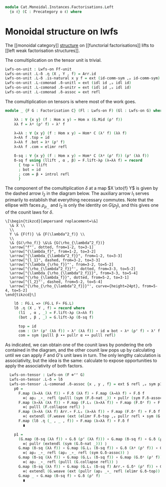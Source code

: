 <!--
```agda
open import Cat.Displayed.Instances.Factorisations
open import Cat.Morphism.Factorisation.Algebraic
open import Cat.Instances.Shape.Interval
open import Cat.Displayed.Section
open import Cat.Diagram.Comonad
open import Cat.Morphism.Lifts
open import Cat.Prelude

import Cat.Monoidal.Instances.Factorisations as Ffm
import Cat.Functor.Bifunctor as Bi
import Cat.Reasoning

open is-comonad hiding (δ)
open Lwfs-on hiding (δ)
open Section
open Functor
open _=>s_
open _=>_
```
-->

```agda
module Cat.Monoidal.Instances.Factorisations.Left
  {o ℓ} (C : Precategory o ℓ) where
```

<!--
```agda
private module Arr = Cat.Reasoning (Arr C)
open Cat.Reasoning C
open Ffm C
```
-->

# Monoidal structure on lwfs

The [[monoidal category]] [structure] on [[functorial factorisations]]
lifts to [[left weak factorisation structures]].

[structure]: Cat.Monoidal.Instances.Factorisations.html

The comultiplication on the tensor unit is trivial.

```agda
Lwfs-on-unit : Lwfs-on Ff-unit
Lwfs-on-unit .L-δ .η (X , Y , f) = Arr.id
Lwfs-on-unit .L-δ .is-natural x y f = ext (id-comm-sym ,ₚ id-comm-sym)
Lwfs-on-unit .L-comonad .δ-unitl = ext (idl id ,ₚ idl id)
Lwfs-on-unit .L-comonad .δ-unitr = ext (idl id ,ₚ idl id)
Lwfs-on-unit .L-comonad .δ-assoc = ext refl
```

The comultiplication on tensors is where most of the work goes.

```agda
module _ {F G : Factorisation C} (Fl : Lwfs-on F) (Gl : Lwfs-on G) where
```

<!--
```agda
  private
    module FG = Factorisation (F ⊗ᶠᶠ G)
    module F = Lwfs Fl
    module G = Lwfs Gl
    open F renaming (ρ→ to ρᶠ ; λ→ to λᶠ) using ()
    open G renaming (ρ→ to ρᵍ ; λ→ to λᵍ) using ()
```
-->

```agda
    λλ : ∀ {x y} (f : Hom x y) → Hom x (G.Mid (ρᶠ f))
    λλ f = λᵍ (ρᶠ f) ∘ λᶠ f

    λ→λλ : ∀ {x y} (f : Hom x y) → Homᵃ C (λᶠ f) (λλ f)
    λ→λλ f .top = id
    λ→λλ f .bot = λᵍ (ρᶠ f)
    λ→λλ f .com = elimr refl
```

```agda
    δ-sq : ∀ {x y} (f : Hom x y) → Homᵃ C (λᵍ (ρᶠ f)) (ρᶠ (λλ f))
    δ-sq f using (llift , α , β) ← F.lift-λρ (λ→λλ f) = record
      { top = llift
      ; bot = id
      ; com = β ∙ introl refl
      }
```

The component of the comultiplication $\delta$ at a map $X \xto{f} Y$ is
given by the dashed arrow $l_2$ in the diagram below. The auxiliary
arrow $l_1$ serves primarily to establish that everything necessary
commutes. Note that the ellipse with faces $\rho_{\rho_{\dots}}$ and
$l_2$ is only the identity on $G(\rho_f)$, and this gives one of the
counit laws for $\delta$.

~~~{.quiver}
\[\begin{tikzcd}[ampersand replacement=\&]
  \& X \\
  \\
  Y \& {F(f)} \& {F(\lambda^2_f)} \\
  \\
  \& {G(\rho_f)} \&\& {G(\rho_{\lambda^2_f})}
  \arrow["f"', dotted, from=1-2, to=3-1]
  \arrow["{\lambda_f}", from=1-2, to=3-2]
  \arrow["{\lambda_{\lambda^2_f}}", from=1-2, to=3-3]
  \arrow["{l_1}", dashed, from=3-2, to=3-3]
  \arrow["{\lambda_{\rho_f}}"', from=3-2, to=5-2]
  \arrow["{\rho_{\lambda^2_f}}"', dotted, from=3-3, to=5-2]
  \arrow["{\lambda_{\rho_{\lambda^2_f}}}", from=3-3, to=5-4]
  \arrow["{\rho_{\lambda_f}}", dotted, from=5-2, to=3-1]
  \arrow["{l_2}"', dashed, from=5-2, to=5-4]
  \arrow["{\rho_{\rho_{\lambda^2_f}}}"', curve={height=24pt}, from=5-4, to=5-2]
\end{tikzcd}\]
~~~

```agda
    lδ : FG.L => (FG.L F∘ FG.L)
    lδ .η (X , Y , f) = record where
      (l1  , α , _) = F.lift-λρ (λ→λλ f)
      (bot , β , _) = G.lift-λρ (δ-sq f)

      top = id
      com : (λᵍ (ρᶠ (λλ f)) ∘ λᶠ (λλ f)) ∘ id ≡ bot ∘ λᵍ (ρᶠ f) ∘ λᶠ f
      com = sym (pulll β ∙∙ pullr α ∙∙ pulll refl)
```

<!--
```agda
    lδ .is-natural x y f = ext $ id-comm-sym ,ₚ
        pullr (sym (G.δ-nat _))
      ∙ extendl (G.weave (ext
          ( pullr (sym (F.δ-nat _))
          ∙ extendl (F.weave (ext (id-comm-sym ,ₚ G .S₁ _ .sq₀)))
          ,ₚ id-comm-sym)))
```
-->

As indicated, we can obtain one of the counit laws by pondering the orb
contained in the diagram, and the other counit law pops up by
calculating until we can apply $F$ and $G$'s unit laws in turn. The only
lengthy calculation is associativity, but the idea is the same:
calculate to expose opportunities to apply the associativity of both
factors.

```agda
  Lwfs-on-tensor : Lwfs-on (F ⊗ᶠᶠ G)
  Lwfs-on-tensor .L-δ = lδ
  Lwfs-on-tensor .L-comonad .δ-assoc {x , y , f} = ext $ refl ,ₚ sym p1 where
    p0 =
      F.map (λ→λλ (λλ f)) ∘ F.δ (λλ f) ∘ F.map (λ→λλ f) ∘ F.δ f
        ≡⟨ ap₂ _∘_ refl (pulll (sym (F.δ-nat _)) ∙ pullr (sym F.δ-assoc)) ⟩
      F.map (λ→λλ (λλ f)) ∘ F.map (F.L₁ (λ→λλ f)) ∘ F.map (F.δˢ f) ∘ F.δ f
        ≡⟨ pulll (F.collapse refl) ⟩
      F.map (λ→λλ (λλ f) Arr.∘ F.L₁ (λ→λλ f)) ∘ F.map (F.δˢ f) ∘ F.δ f
        ≡⟨ extendl (F.weave (ext (elimr F.δ-top ,ₚ pullr refl ∙ sym (G.lift-λρ (δ-sq f) .snd .fst)))) ⟩
      F.map (lδ .η (_ , _ , f)) ∘ F.map (λ→λλ f) ∘ F.δ f
        ∎

    p1 =
      (G.map (δ-sq (λλ f)) ∘ G.δ (ρᶠ (λλ f))) ∘ G.map (δ-sq f) ∘ G.δ (ρᶠ f)
        ≡⟨ pullr (extendl (sym (G.δ-nat _))) ⟩
      G.map (δ-sq (λλ f)) ∘ G.map (G.L₁ (δ-sq f)) ∘ G.δ (λᵍ (ρᶠ f)) ∘ G.δ (ρᶠ f)
        ≡⟨ ap₂ _∘_ refl (ap₂ _∘_ refl (sym G.δ-assoc)) ⟩
      G.map (δ-sq (λλ f)) ∘ G.map (G.L₁ (δ-sq f)) ∘ G.map (G.δˢ (ρᶠ f)) ∘ G.δ (ρᶠ f)
        ≡⟨ ap₂ _∘_ refl (pulll (G.collapse refl)) ⟩
      G.map (δ-sq (λλ f)) ∘ G.map (G.L₁ (δ-sq f) Arr.∘ G.δˢ (ρᶠ f)) ∘ G.δ (ρᶠ f)
        ≡⟨ extendl (G.weave (ext (pullr (ap₂ _∘_ refl (elimr G.δ-top)) ∙ p0 ,ₚ pulll (eliml refl) ∙ intror refl))) ⟩
      G.map _ ∘ G.map (δ-sq f) ∘ G.δ (ρᶠ f)
        ∎
```

<!--
```agda
  Lwfs-on-tensor .L-comonad .δ-unitl {x , y , f} = ext $ idl id ,ₚ
    pulll (G.collapse (ext (pulll (F.collapse
      (ext (idl id ,ₚ sym (G.factors (ρᶠ f))))) ∙ F.δ-unitl ,ₚ idr _)))
    ∙ G.δ-unitl

  Lwfs-on-tensor .L-comonad .δ-unitr {x , y , f} = ext $ idl id ,ₚ
    G.lift-λρ (δ-sq f) .snd .snd
```
-->
